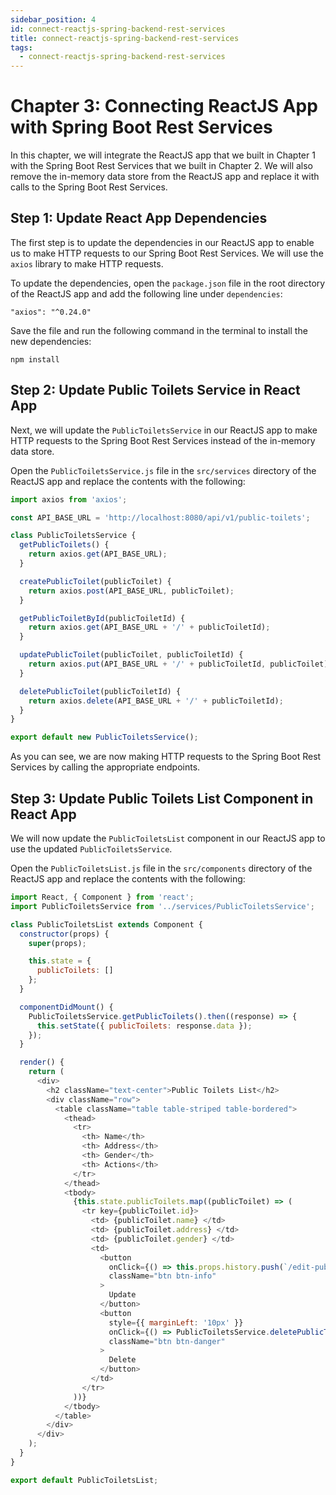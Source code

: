 ```yaml
---
sidebar_position: 4
id: connect-reactjs-spring-backend-rest-services
title: connect-reactjs-spring-backend-rest-services
tags:
  - connect-reactjs-spring-backend-rest-services
---
```


# Chapter 3: Connecting ReactJS App with Spring Boot Rest Services

In this chapter, we will integrate the ReactJS app that we built in Chapter 1 with the Spring Boot Rest Services that we built in Chapter 2. We will also remove the in-memory data store from the ReactJS app and replace it with calls to the Spring Boot Rest Services.

## Step 1: Update React App Dependencies

The first step is to update the dependencies in our ReactJS app to enable us to make HTTP requests to our Spring Boot Rest Services. We will use the `axios` library to make HTTP requests.

To update the dependencies, open the `package.json` file in the root directory of the ReactJS app and add the following line under `dependencies`:

```
"axios": "^0.24.0"
```

Save the file and run the following command in the terminal to install the new dependencies:

```
npm install
```

## Step 2: Update Public Toilets Service in React App

Next, we will update the `PublicToiletsService` in our ReactJS app to make HTTP requests to the Spring Boot Rest Services instead of the in-memory data store.

Open the `PublicToiletsService.js` file in the `src/services` directory of the ReactJS app and replace the contents with the following:

```javascript
import axios from 'axios';

const API_BASE_URL = 'http://localhost:8080/api/v1/public-toilets';

class PublicToiletsService {
  getPublicToilets() {
    return axios.get(API_BASE_URL);
  }

  createPublicToilet(publicToilet) {
    return axios.post(API_BASE_URL, publicToilet);
  }

  getPublicToiletById(publicToiletId) {
    return axios.get(API_BASE_URL + '/' + publicToiletId);
  }

  updatePublicToilet(publicToilet, publicToiletId) {
    return axios.put(API_BASE_URL + '/' + publicToiletId, publicToilet);
  }

  deletePublicToilet(publicToiletId) {
    return axios.delete(API_BASE_URL + '/' + publicToiletId);
  }
}

export default new PublicToiletsService();
```

As you can see, we are now making HTTP requests to the Spring Boot Rest Services by calling the appropriate endpoints.

## Step 3: Update Public Toilets List Component in React App

We will now update the `PublicToiletsList` component in our ReactJS app to use the updated `PublicToiletsService`.

Open the `PublicToiletsList.js` file in the `src/components` directory of the ReactJS app and replace the contents with the following:

```javascript
import React, { Component } from 'react';
import PublicToiletsService from '../services/PublicToiletsService';

class PublicToiletsList extends Component {
  constructor(props) {
    super(props);

    this.state = {
      publicToilets: []
    };
  }

  componentDidMount() {
    PublicToiletsService.getPublicToilets().then((response) => {
      this.setState({ publicToilets: response.data });
    });
  }

  render() {
    return (
      <div>
        <h2 className="text-center">Public Toilets List</h2>
        <div className="row">
          <table className="table table-striped table-bordered">
            <thead>
              <tr>
                <th> Name</th>
                <th> Address</th>
                <th> Gender</th>
                <th> Actions</th>
              </tr>
            </thead>
            <tbody>
              {this.state.publicToilets.map((publicToilet) => (
                <tr key={publicToilet.id}>
                  <td> {publicToilet.name} </td>
                  <td> {publicToilet.address} </td>
                  <td> {publicToilet.gender} </td>
                  <td>
                    <button
                      onClick={() => this.props.history.push(`/edit-publicToilet/${publicToilet.id}`)}
                      className="btn btn-info"
                    >
                      Update
                    </button>
                    <button
                      style={{ marginLeft: '10px' }}
                      onClick={() => PublicToiletsService.deletePublicToilet(publicToilet.id)}
                      className="btn btn-danger"
                    >
                      Delete
                    </button>
                  </td>
                </tr>
              ))}
            </tbody>
          </table>
        </div>
      </div>
    );
  }
}

export default PublicToiletsList;
```